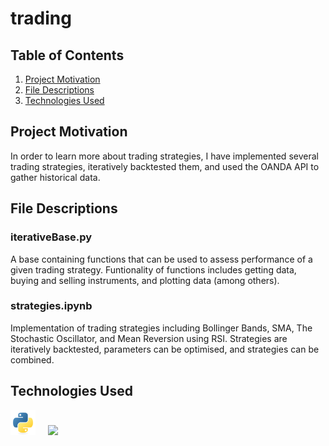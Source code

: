 # trading 
## Table of Contents

1. [Project Motivation](#motivation)
2. [File Descriptions](#files)
3. [Technologies Used](#technologies)

## Project Motivation<a name="motivation"></a>
In order to learn more about trading strategies, I have implemented several trading strategies, iteratively backtested them, and used the OANDA API to gather historical data.

## File Descriptions <a name="files"></a>
### iterativeBase.py
A base containing functions that can be used to assess performance of a given trading strategy. Funtionality of functions includes getting data, buying and selling instruments, and plotting data (among others). 

### strategies.ipynb
Implementation of trading strategies including Bollinger Bands, SMA, The Stochastic Oscillator, and Mean Reversion using RSI. Strategies are iteratively backtested, parameters can be optimised, and strategies can be combined. 

## Technologies Used <a name="technologies"></a>
<a target="_blank" rel="noreferrer"> <img src="https://raw.githubusercontent.com/devicons/devicon/master/icons/python/python-original.svg" alt="python" width="40" height="40" /> </a>
&nbsp; &nbsp;
<a target="_blank" rel="noreferrer"> <img src="/images/Pandas_logo.svg.png" height=40/> </a>
&nbsp; &nbsp;
